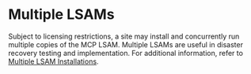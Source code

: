 # Multiple LSAMs

Subject to licensing restrictions, a site may install and concurrently run multiple copies of the MCP LSAM. Multiple LSAMs are useful in disaster recovery testing and implementation. For additional information, refer to [Multiple LSAM Installations](../../installation/introduction#multiple-lsam-installations).

